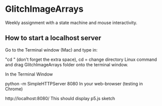 # GlitchImageArrays
Weekly assignment with a state machine and mouse interactivity.

## How to start a localhost server
Go to the Terminal window (Mac) and type in:

"cd "
(don't forget the extra space), cd = change directory Linux command and drag GlitchImageArrays folder onto the terminal window.

In the Terminal Window

 python -m SimpleHTTPServer 8080
In your web-browser (testing in Chrome)

 http://localhost:8080/
This should display p5.js sketch
